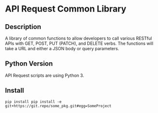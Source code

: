 # API Request Common Library

## Description

A library of common functions to allow developers to call various RESTful APIs with GET, 
POST, PUT (PATCH), and DELETE verbs. The functions will take a URL and either a JSON body or 
query parameters.

## Python Version

API Request scripts are using Python 3.

## Install

```pip install pip install -e git+https://git.repo/some_pkg.git#egg=SomeProject```
